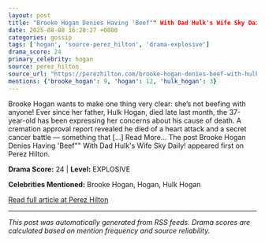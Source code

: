 ```yaml
---
layout: post
title: "Brooke Hogan Denies Having 'Beef"" With Dad Hulk's Wife Sky Daily!""
date: 2025-08-08 16:20:27 +0000
categories: gossip
tags: ['hogan', 'source-perez_hilton', 'drama-explosive']
drama_score: 24
primary_celebrity: hogan
source: perez_hilton
source_url: "https://perezhilton.com/brooke-hogan-denies-beef-with-hulk-wife-sky-daily/""
mentions: {'brooke_hogan': 9, 'hogan': 12, 'hulk_hogan': 3}
---
```


Brooke Hogan wants to make one thing very clear: she’s not beefing with anyone! Ever since her father, Hulk Hogan, died late last month, the 37-year-old has been expressing her concerns about his cause of death. A cremation approval report revealed he died of a heart attack and a secret cancer battle — something that [...] Read More... The post Brooke Hogan Denies Having 'Beef"" With Dad Hulk's Wife Sky Daily! appeared first on Perez Hilton.

**Drama Score:** 24 | **Level:** EXPLOSIVE

**Celebrities Mentioned:** Brooke Hogan, Hogan, Hulk Hogan

[Read full article at Perez Hilton](https://perezhilton.com/brooke-hogan-denies-beef-with-hulk-wife-sky-daily/)

---
*This post was automatically generated from RSS feeds. Drama scores are calculated based on mention frequency and source reliability.*
